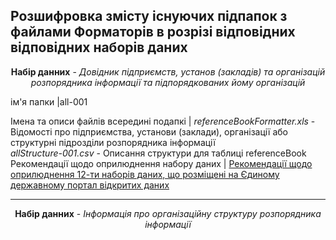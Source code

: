 ## Розшифровка змісту існуючих підпапок з файлами Форматорів в розрізі відповідних відповідних наборів даних

<p style="text-align:center"><b> Набір данних</b> - <i>Довідник підприємств, установ (закладів) та організацій розпорядника інформації та підпорядкованих йому організацій</i></p>
ім'я папки |all-001

Імена та описи файлів всередині подапкі | <i>referenceBookFormatter.xls</i> - Відомості про підприємства, установи (заклади), організації або структурні підрозділи розпорядника інформації<br><i>allStructure-001.csv</i> - Описання структури для таблиці referenceBook
Рекомендації щодо оприлюднення набору даних | [Рекомендації щодо оприлюднення 12-ти наборів даних, що розміщені на Єдиному державному портал відкритих даних]( https://data.gov.ua/uploads/files/2019-03-26-152803.323178835cookbook.pdf)

---

<p style="text-align:center"><b> Набір данних</b> - <i>Інформація про організаційну структуру розпорядника інформації </i></p>
